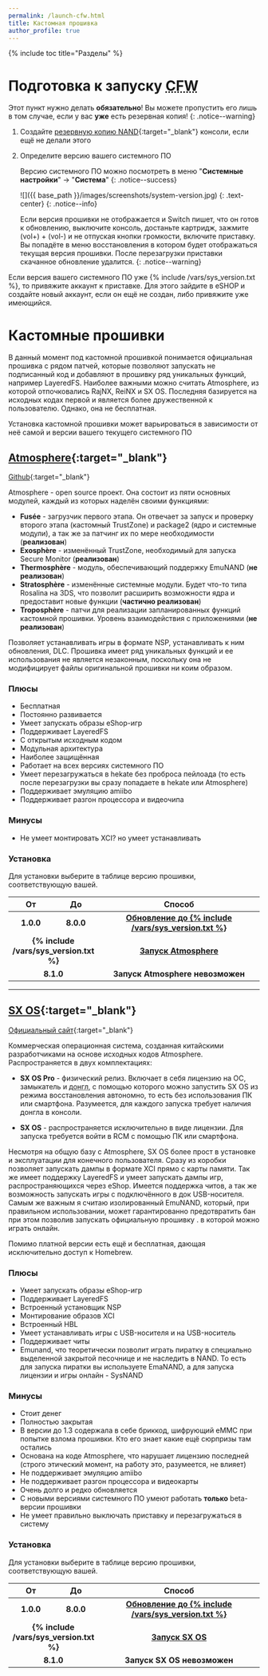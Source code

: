 ```yaml
---
permalink: /launch-cfw.html
title: Кастомная прошивка
author_profile: true
---
```

{% include toc title="Разделы" %}

# Подготовка к запуску <abbr title="Модифицированное программное обеспечение консоли, написанное энтузиастами, позволяет делать вещи, недоступные пользователям официальных прошивок, например, запускать неподписанные приложения. В контексте прошивки свитча мы будем называть имеющееся программное обеспечение кастомной прошивкой, хотя, чисто технически, это не так">CFW</abbr> 

Этот пункт нужно делать **обязательно**! Вы можете пропустить его лишь в том случае, если у вас **уже** есть резервная копия!
{: .notice--warning}

1. Создайте [резервную копию NAND](backup-nand){:target="_blank"} консоли, если ещё не делали этого
1. Определите версию вашего системного ПО

	Версию системного ПО можно посмотреть в меню "**Системные настройки**" -> "**Система**"
	{: .notice--success}

	![]({{ base_path }}/images/screenshots/system-version.jpg) 
	{: .text-center}
	{: .notice--info}

	Если версия прошивки не отображается и Switch пишет, что он готов к обновлению, выключите консоль, достаньте картридж, зажмите (vol+) + (vol-) и не отпуская кнопки громкости, включите приставку. Вы попадёте в меню восстановления в котором будет отображаться текущая версия прошивки. После перезагрузки приставки скачанное обновление удалится. 
	{: .notice--warning}

Если версия вашего системного ПО уже {% include /vars/sys_version.txt %}, то привяжите аккаунт к приставке. Для этого зайдите в eSHOP и создайте новый аккаунт, если он ещё не создан, либо привяжите уже имеющийся. 

# Кастомные прошивки

В данный момент под кастомной прошивкой понимается официальная прошивка с рядом патчей, которые позволяют запускать не подписанный код и добавляют в прошивку ряд уникальных функций, например LayeredFS. Наиболее важными можно считать Atmosphere, из которой отпочковались RajNX, ReiNX и SX OS. Последняя базируется на исходных кодах первой и является более дружественной к пользователю. Однако, она не бесплатная. 

Установка кастомной прошивки может варьироваться в зависимости от неё самой и версии вашего текущего системного ПО

## [Atmosphere](atmos){:target="_blank"}
[Github](https://github.com/Atmosphere-NX/Atmosphere){:target="_blank"}

Atmosphere - open source проект. Она состоит из пяти основных модулей, каждый из которых наделён своими функциями:

* **Fusée** - загрузчик первого этапа. Он отвечает за запуск и проверку второго этапа (кастомный TrustZone) и package2 (ядро и системные модули), а так же за патчинг их по мере необходимости (**реализован**) 
* **Exosphère** - изменённый TrustZone, необходимый для запуска Secure Monitor (**реализован**)
* **Thermosphère** - модуль, обеспечивающий поддержку EmuNAND (**не реализован**)
* **Stratosphère** - изменённые системные модули. Будет что-то типа Rosalina на 3DS, что позволит расширить возможности ядра и предоставит новые функции (**частично реализован**)
* **Troposphère** - патчи для реализации запланированных функций кастомной прошивки. Уровень взаимодействия с приложениями (**не реализован**)

Позволяет устанавливать игры в формате NSP, устанавливать к ним обновления, DLC. Прошивка имеет ряд уникальных функций и ее использования не является незаконным, поскольку она не модифицирует файлы оригинальной прошивки ни коим образом. 

### Плюсы
+ Бесплатная
+ Постоянно развивается 
+ Умеет запускать образы eShop-игр 
+ Поддерживает LayeredFS
+ С открытым исходным кодом
+ Модульная архитектура 
+ Наиболее защищённая
+ Работает на всех версиях системного ПО
+ Умеет перезагружаться в hekate без проброса пейлоада (то есть после перезагрузки вы сразу попадаете в hekate или Atmosphere)
+ Поддерживает эмуляцию amiibo 
+ Поддерживает разгон процессора и видеочипа

### Минусы
+ Не умеет монтировать XCI? но умеет устанавливать 


### Установка
Для установки выберите в таблице версию прошивки, соответствующую вашей. 

<table>
  <colgroup>
    <col span="1" style="width: 10%;">
    <col span="1" style="width: 10%;">
    <col span="1" style="width: 80%;">
  </colgroup>
  <thead>
    <tr>
      <th style="text-align: center">От</th>
      <th style="text-align: center">До</th>
      <th style="text-align: center">Способ</th>
    </tr>
  </thead>
  <tbody>
    <tr>
      <td style="text-align: center; font-weight: bold;">1.0.0</td>
      <td style="text-align: center; font-weight: bold;">8.0.0</td>
      <td style="text-align: center; font-weight: bold;"><a href="update-to-latest">Обновление до {% include /vars/sys_version.txt %}</a></td>
    </tr>
    <tr>
      <td style="text-align: center; font-weight: bold;" colspan="2">{% include /vars/sys_version.txt %}</td>
      <td style="text-align: center; font-weight: bold;"><a href="atmos">Запуск Atmosphere</a></td>
    </tr>
    <tr>
      <td style="text-align: center; font-weight: bold;" colspan="2">8.1.0</td>
      <td style="text-align: center; font-weight: bold;"><strong>Запуск Atmosphere невозможен</strong></td>
    </tr>
  </tbody>
</table>

___

## [SX OS](sxos){:target="_blank"}
[Официальный сайт](https://sx.xecuter.rocks/){:target="_blank"}

Коммерческая операционная система, созданная китайскими разработчиками на основе исходных кодов Atmosphere. Распространяется в двух комплектациях: 

* **SX OS Pro** - физический релиз. Включает в себя лицензию на ОС, замыкатель и <abbr title="Специальное устройство небольшого размера, единственной задачей которого является отправка пейлоада на консоль.">донгл</abbr>, с помощью которого можно запустить SX OS из режима восстановления автономно, то есть без использования ПК или смартфона. Разумеется, для каждого запуска требует наличия донгла в консоли. 

* **SX OS** - распространяется исключительно в виде лицензии. Для запуска требуется войти в RCM с помощью ПК или смартфона. 

Несмотря на общую базу с Atmosphere, SX OS более прост в установке и эксплуатации для конечного пользователя. Сразу из коробки позволяет запускать дампы в формате XCI прямо с карты памяти. Так же имеет поддержку LayeredFS и умеет запускать дампы игр, распространяющихся через eShop. Имеется поддержка читов, а так же возможность запускать игры с подключённого в док USB-носителя. Самым же важным я считаю изолированный EmuNAND, который, при правильном использовании, может гарантированно предотвратить бан при этом позволив запускать официальную прошивку . в которой можно играть онлайн. 

Помимо платной версии есть ещё и бесплатная, дающая исключительно доступ к Homebrew. 

### Плюсы
+ Умеет запускать образы eShop-игр 
+ Поддерживает LayeredFS 
+ Встроенный установщик NSP
+ Монтирование образов XCI
+ Встроенный HBL
+ Умеет устанавливать игры с USB-носителя и на USB-носитель 
+ Поддерживает читы
+ Emunand, что теоретически позволит играть пиратку в специально выделенной закрытой песочнице и не наследить в NAND. То есть для запуска пиратки вы используете EmaNAND, а для запуска лицензии и игры онлайн - SysNAND

### Минусы
+ Стоит денег 
+ Полностью закрытая
+ В версии до 1.3 содержала в себе бриккод, шифрующий eMMC при попытке взлома прошивки. Кто его знает какие ещё сюрпризы там остались
+ Основана на коде Atmosphere, что нарушает лицензию последней (строго этический момент, на работу это, разумеется, не влияет)
+ Не поддерживает эмуляцию amiibo 
+ Не поддерживает разгон процессора и видеокарты 
+ Очень долго и редко обновляется
+ С новыми версиями системного ПО умеют работать **только** beta-версии прошивки
+ Не умеет правильно выключать приставку и перезагружаться в систему

### Установка
Для установки выберите в таблице версию прошивки, соответствующую вашей. 

<table>
  <colgroup>
    <col span="1" style="width: 10%;">
    <col span="1" style="width: 10%;">
    <col span="1" style="width: 80%;">
  </colgroup>
  <thead>
    <tr>
      <th style="text-align: center">От</th>
      <th style="text-align: center">До</th>
      <th style="text-align: center">Способ</th>
    </tr>
  </thead>
  <tbody>
    <tr>
      <td style="text-align: center; font-weight: bold;">1.0.0</td>
      <td style="text-align: center; font-weight: bold;">8.0.0</td>
      <td style="text-align: center; font-weight: bold;"><a href="update-to-latest">Обновление до {% include /vars/sys_version.txt %}</a></td>
    </tr>
    <tr>
      <td style="text-align: center; font-weight: bold;" colspan="2">{% include /vars/sys_version.txt %}</td>
      <td style="text-align: center; font-weight: bold;"><a href="sxos">Запуск SX OS</a></td>
    </tr>
	<tr>
      <td style="text-align: center; font-weight: bold;" colspan="2">8.1.0</td>
      <td style="text-align: center; font-weight: bold;"><strong>Запуск SX OS невозможен</strong></td>
    </tr>
  </tbody>
</table>
